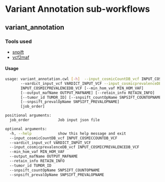 # Variant Annotation sub-workflows

## variant_annotation

### Tools used

- [snpift](https://msk-access.gitbook.io/command-line-tools-cwl/snpsift_annotate_5.0/)
- [vcf2maf](https://msk-access.gitbook.io/command-line-tools-cwl/vcf2maf_1.6.21/)

#### Usage

```bash
usage: variant_annotation.cwl [-h]  --input_cosmicCountDB_vcf INPUT_COSMICCOUNTDB_VCF
       --vardict_input_vcf VARDICT_INPUT_VCF --input_cosmicprevalenceDB_vcf
       INPUT_COSMICPREVALENCEDB_VCF [--min_hom_vaf MIN_HOM_VAF]
       [--output_mafName OUTPUT_MAFNAME] [--retain_info RETAIN_INFO]
       [--tumor_id TUMOR_ID] [--snpsift_countOpName SNPSIFT_COUNTOPNAME]
       [--snpsift_prevalOpName SNPSIFT_PREVALOPNAME]
       [job_order]

positional arguments:
  job_order             Job input json file

optional arguments:
  -h, --help            show this help message and exit
  --input_cosmicCountDB_vcf INPUT_COSMICCOUNTDB_VCF
  --vardict_input_vcf VARDICT_INPUT_VCF
  --input_cosmicprevalenceDB_vcf INPUT_COSMICPREVALENCEDB_VCF
  --min_hom_vaf MIN_HOM_VAF
  --output_mafName OUTPUT_MAFNAME
  --retain_info RETAIN_INFO
  --tumor_id TUMOR_ID
  --snpsift_countOpName SNPSIFT_COUNTOPNAME
  --snpsift_prevalOpName SNPSIFT_PREVALOPNAME
```

